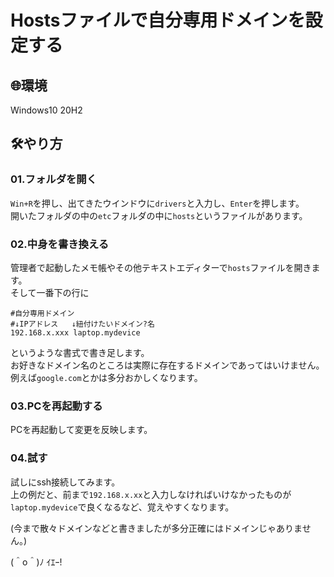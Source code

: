# Hostsファイルで自分専用ドメインを設定する

## 🌐環境

Windows10 20H2

## 🛠やり方

### 01.フォルダを開く

`Win+R`を押し、出てきたウインドウに`drivers`と入力し、`Enter`を押します。  
開いたフォルダの中の`etc`フォルダの中に`hosts`というファイルがあります。

### 02.中身を書き換える

管理者で起動したメモ帳やその他テキストエディターで`hosts`ファイルを開きます。  
そして一番下の行に  

```
#自分専用ドメイン
#↓IPアドレス   ↓紐付けたいドメイン?名
192.168.x.xxx laptop.mydevice
```

というような書式で書き足します。  
お好きなドメイン名のところは実際に存在するドメインであってはいけません。例えば`google.com`とかは多分おかしくなります。

### 03.PCを再起動する

PCを再起動して変更を反映します。  

### 04.試す

試しにssh接続してみます。    
上の例だと、前まで`192.168.x.xx`と入力しなければいけなかったものが  
`laptop.mydevice`で良くなるなど、覚えやすくなります。  

(今まで散々ドメインなどと書きましたが多分正確にはドメインじゃありません。)  

(＾o＾)ﾉ ｲｴｰ!